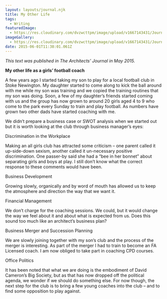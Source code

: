 ```yaml
---
layout: layouts/journal.njk
title: My Other Life
tags:
  - Writing
featuredImage:
  - https://res.cloudinary.com/dvzwcttpm/image/upload/v1667143431/Journals/My-Other-Life-1_puadqz.jpg
imageGallery:
  - https://res.cloudinary.com/dvzwcttpm/image/upload/v1667143431/Journals/My-Other-Life-2_x5nb3e.jpg
date: 2015-06-01T11:38:01.061Z
---
```

*This text was published in The Architects’ Journal in May 2015.*

**My other life as a girls’ football coach**

A few years ago I started taking my son to play for a local football club in Stoke Newington. My daughter started to come along to kick the ball around with me while my son was training and we copied the training routines that my son was doing. Soon, a few of my daughter’s friends started coming with us and the group has now grown to around 20 girls aged 4 to 9 who come to the park every Sunday to train and play football. As numbers have grown two other dads have started coaching with me.

We didn’t prepare a business case or SWOT analysis when we started out but it is worth looking at the club through business manager’s eyes:

Discrimination in the Workplace

Making an all girls club has attracted some criticism – one parent called it up-side-down sexism, another called it un-necessary positive discrimination. One passer-by said she had a “bee in her bonnet” about separating girls and boys at play. I still don’t know what the correct response to these comments would have been.

Business Development

Growing slowly, organically and by word of mouth has allowed us to keep the atmosphere and direction the way that we want it.

Financial Management

We don’t charge for the coaching sessions. We could, but it would change the way we feel about it and about what is expected from us. Does this sound too much like an architect’s business plan?

Business Merger and Succession Planning

We are slowly joining together with my son’s club and the process of the merger is interesting. As part of the merger I had to train to become an FA Licensed coach. I am now obliged to take part in coaching CPD courses.

Office Politics

It has been noted that what we are doing is the embodiment of David Cameron’s Big Society, but as that has now dropped off the political agenda, we wonder if we should do something else. For now though, the next step for the club is to bring a few young coaches into the club – and to find some opposition to play against.